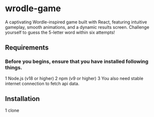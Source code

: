 # wrodle-game
A captivating Wordle-inspired game built with React, featuring intuitive gameplay, smooth animations, and a dynamic results screen. Challenge yourself to guess the 5-letter word within six attempts!

## Requirements
### Before you begins, ensure that you have installed following things.
  1 Node.js (v18 or higher)
  2 npm (v9 or higher)
  3 You also need stable internet connection to fetch api data.

## Installation

1 clone
